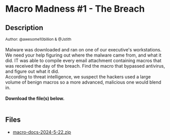 # Macro Madness #1 - The Breach

## Description

<small>Author: @awesome10billion & @Jstith</small><br><br>Malware was downloaded and ran on one of our executive's workstations. We need your help figuring out where the malware came from, and what it did. IT was able to compile every email attachment containing macros that was received the day of the breach. Find the macro that bypassed antivirus, and figure out what it did. <br> According to threat intelligence, we suspect the hackers used a large volume of benign macros so a more advanced, malicious one would blend in. <br><br> <b>Download the file(s) below.</b> <br><br>


## Files

* [macro-docs-2024-5-22.zip](files/macro-docs-2024-5-22.zip)

